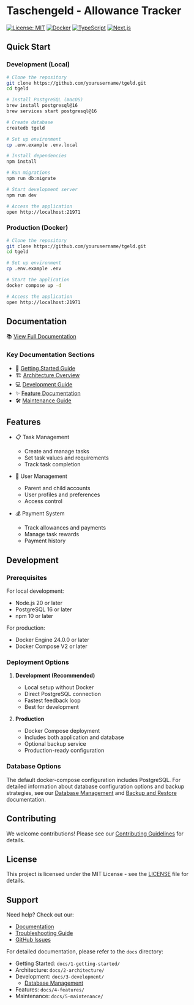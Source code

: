 # Taschengeld - Allowance Tracker

[![License: MIT](https://img.shields.io/badge/License-MIT-yellow.svg)](https://opensource.org/licenses/MIT)
[![Docker](https://img.shields.io/badge/docker-%230db7ed.svg?style=flat&logo=docker&logoColor=white)](https://www.docker.com/)
[![TypeScript](https://img.shields.io/badge/typescript-%23007ACC.svg?style=flat&logo=typescript&logoColor=white)](https://www.typescriptlang.org/)
[![Next.js](https://img.shields.io/badge/Next.js-black?style=flat&logo=next.js&logoColor=white)](https://nextjs.org/)

## Quick Start

### Development (Local)

```bash
# Clone the repository
git clone https://github.com/yourusername/tgeld.git
cd tgeld

# Install PostgreSQL (macOS)
brew install postgresql@16
brew services start postgresql@16

# Create database
createdb tgeld

# Set up environment
cp .env.example .env.local

# Install dependencies
npm install

# Run migrations
npm run db:migrate

# Start development server
npm run dev

# Access the application
open http://localhost:21971
```

### Production (Docker)

```bash
# Clone the repository
git clone https://github.com/yourusername/tgeld.git
cd tgeld

# Set up environment
cp .env.example .env

# Start the application
docker compose up -d

# Access the application
open http://localhost:21971
```

## Documentation

📚 [View Full Documentation](docs/README.md)

### Key Documentation Sections

- 🚀 [Getting Started Guide](docs/1-getting-started/quick-start.md)
- 🏗️ [Architecture Overview](docs/2-architecture/overview.md)
- 💻 [Development Guide](docs/3-development/setup.md)
- ✨ [Feature Documentation](docs/4-features/task-management.md)
- 🛠️ [Maintenance Guide](docs/5-maintenance/backup-restore.md)

## Features

- 📋 Task Management

  - Create and manage tasks
  - Set task values and requirements
  - Track task completion

- 👥 User Management

  - Parent and child accounts
  - User profiles and preferences
  - Access control

- 💰 Payment System
  - Track allowances and payments
  - Manage task rewards
  - Payment history

## Development

### Prerequisites

For local development:
- Node.js 20 or later
- PostgreSQL 16 or later
- npm 10 or later

For production:
- Docker Engine 24.0.0 or later
- Docker Compose V2 or later

### Deployment Options

1. **Development (Recommended)**
   - Local setup without Docker
   - Direct PostgreSQL connection
   - Fastest feedback loop
   - Best for development

2. **Production**
   - Docker Compose deployment
   - Includes both application and database
   - Optional backup service
   - Production-ready configuration

### Database Options

The default docker-compose configuration includes PostgreSQL. For detailed information about database configuration options and backup strategies, see our [Database Management](docs/3-development/database-management.md) and [Backup and Restore](docs/5-maintenance/backup-restore.md) documentation.

## Contributing

We welcome contributions! Please see our [Contributing Guidelines](docs/3-development/contributing.md) for details.

## License

This project is licensed under the MIT License - see the [LICENSE](LICENSE) file for details.

## Support

Need help? Check out our:

- [Documentation](docs/README.md)
- [Troubleshooting Guide](docs/5-maintenance/troubleshooting.md)
- [GitHub Issues](https://github.com/yourusername/tgeld/issues)

For detailed documentation, please refer to the `docs` directory:

- Getting Started: `docs/1-getting-started/`
- Architecture: `docs/2-architecture/`
- Development: `docs/3-development/`
  - [Database Management](docs/3-development/database-management.md)
- Features: `docs/4-features/`
- Maintenance: `docs/5-maintenance/`
